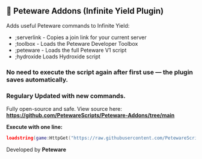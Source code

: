 ## 🧩 Peteware Addons (Infinite Yield Plugin)

Adds useful Peteware commands to Infinite Yield:

- ;serverlink   - Copies a join link for your current server
- ;toolbox      - Loads the Peteware Developer Toolbox
- ;peteware     - Loads the full Peteware V1 script
- ;hydroxide Loads Hydroxide script

### No need to execute the script again after first use — the plugin saves automatically.
### Regulary Updated with new commands.
Fully open-source and safe. View source here: **<https://github.com/PetewareScripts/Peteware-Addons/tree/main>**


**Execute with one line:**
```lua
loadstring(game:HttpGet("https://raw.githubusercontent.com/PetewareScripts/Peteware-Addons/refs/heads/main/IY_FE.lua"))()
```

Developed by **Peteware**
